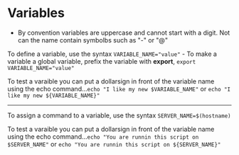 # Variables

- By convention variables are uppercase and cannot start with a digit. Not can the name contain symbolbs such as "-" or "@"

To define a variable, use the syntax `VARIABLE_NAME="value"`
	- To make a variable a global variable, prefix the variable with **export**, `export VARIABLE_NAME="value"`

To test a varaible you can put a dollarsign in front of the variable name using the echo command...`echo "I like my new $VARIABLE_NAME"` or  `echo "I like my new ${VARIABLE_NAME}"`

---

To assign a command to a variable, use the syntax `SERVER_NAME=$(hostname)`

To test a varaible you can put a dollarsign in front of the variable name using the echo command...`echo "You are runnin this script on $SERVER_NAME"` or  `echo "You are runnin this script on ${SERVER_NAME}"`